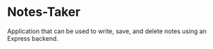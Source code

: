 # Notes-Taker
Application that can be used to write, save, and delete notes using an Express backend.
